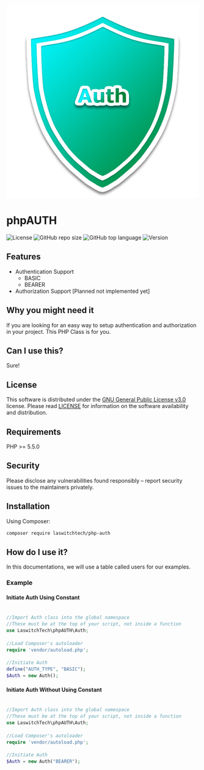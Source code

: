 ![GitHub repo logo](/dist/img/logo.png)

# phpAUTH
![License](https://img.shields.io/github/license/LouisOuellet/php-auth?style=for-the-badge)
![GitHub repo size](https://img.shields.io/github/repo-size/LouisOuellet/php-auth?style=for-the-badge&logo=github)
![GitHub top language](https://img.shields.io/github/languages/top/LouisOuellet/php-auth?style=for-the-badge)
![Version](https://img.shields.io/github/v/release/LouisOuellet/php-auth?label=Version&style=for-the-badge)

## Features
 - Authentication Support
   - BASIC
   - BEARER
 - Authorization Support [Planned not implemented yet]

## Why you might need it
If you are looking for an easy way to setup authentication and authorization in your project. This PHP Class is for you.

## Can I use this?
Sure!

## License
This software is distributed under the [GNU General Public License v3.0](https://www.gnu.org/licenses/gpl-3.0.en.html) license. Please read [LICENSE](LICENSE) for information on the software availability and distribution.

## Requirements
PHP >= 5.5.0

## Security
Please disclose any vulnerabilities found responsibly – report security issues to the maintainers privately.

## Installation
Using Composer:
```sh
composer require laswitchtech/php-auth
```

## How do I use it?
In this documentations, we will use a table called users for our examples.

### Example
#### Initiate Auth Using Constant
```php

//Import Auth class into the global namespace
//These must be at the top of your script, not inside a function
use LaswitchTech\phpAUTH\Auth;

//Load Composer's autoloader
require 'vendor/autoload.php';

//Initiate Auth
define("AUTH_TYPE", "BASIC");
$Auth = new Auth();
```

#### Initiate Auth Without Using Constant
```php

//Import Auth class into the global namespace
//These must be at the top of your script, not inside a function
use LaswitchTech\phpAUTH\Auth;

//Load Composer's autoloader
require 'vendor/autoload.php';

//Initiate Auth
$Auth = new Auth("BEARER");
```
